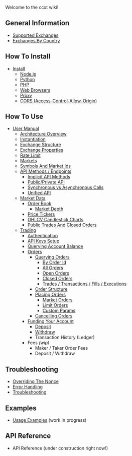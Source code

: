 Welcome to the ccxt wiki!

## General Information

- [Supported Exchanges](https://github.com/ccxt/ccxt/wiki/Exchange-Markets)
- [Exchanges By Country](https://github.com/ccxt/ccxt/wiki/Exchange-Markets-By-Country)

## How To Install

- [Install](https://github.com/ccxt/ccxt/wiki/Install)
  - [Node.js](https://github.com/ccxt/ccxt/wiki/Install#nodejs)
  - [Python](https://github.com/ccxt/ccxt/wiki/Install#python)
  - [PHP](https://github.com/ccxt/ccxt/wiki/Install#php)
  - [Web Browsers](https://github.com/ccxt/ccxt/wiki/Install#web-browsers)
  - [Proxy](https://github.com/ccxt/ccxt/wiki/Install#proxy)
  - [CORS (Access-Control-Allow-Origin)](https://github.com/ccxt/ccxt/wiki/Install#cors-access-control-allow-origin)

## How To Use

- [User Manual](https://github.com/ccxt/ccxt/wiki/Manual)
  - [Architecture Overview](https://github.com/ccxt/ccxt/wiki/Manual#overview)
  - [Instantiation](https://github.com/ccxt/ccxt/wiki/Manual#instantiation)
  - [Exchange Structure](https://github.com/ccxt/ccxt/wiki/Manual#exchange-structure)
  - [Exchange Properties](https://github.com/ccxt/ccxt/wiki/Manual#exchange-properties)
  - [Rate Limit](https://github.com/ccxt/ccxt/wiki/Manual#rate-limit)
  - [Markets](https://github.com/ccxt/ccxt/wiki/Manual#markets)
  - [Symbols And Market Ids](https://github.com/ccxt-dev/ccxt/wiki/Manual#symbols-and-market-ids)
  - [API Methods / Endpoints](https://github.com/ccxt/ccxt/wiki/Manual#api-methods--endpoints)
    - [Implicit API Methods](https://github.com/ccxt/ccxt/wiki/Manual#implicit-api-methods)
    - [Public/Private API](https://github.com/ccxt/ccxt/wiki/Manual#publicprivate-api)
    - [Synchronous vs Asynchronous Calls](https://github.com/ccxt/ccxt/wiki/Manual#synchronous-vs-asynchronous-calls)
    - [Unified API](https://github.com/ccxt/ccxt/wiki/Manual#unified-api)
  - [Market Data](https://github.com/ccxt/ccxt/wiki/Manual#market-data)
    - [Order Book](https://github.com/ccxt/ccxt/wiki/Manual#order-book)
      - [Market Depth](https://github.com/ccxt/ccxt/wiki/Manual#market-depth)
    - [Price Tickers](https://github.com/ccxt/ccxt/wiki/Manual#price-tickers)
    - [OHLCV Candlestick Charts](https://github.com/ccxt/ccxt/wiki/Manual#ohlcv-candlestick-charts)
    - [Public Trades And Closed Orders](https://github.com/ccxt/ccxt/wiki/Manual#trades-orders-executions-transactions)
  - [Trading](https://github.com/ccxt/ccxt/wiki/Manual#trading)
    - [Authentication](https://github.com/ccxt/ccxt/wiki/Manual#authentication)
    - [API Keys Setup](https://github.com/ccxt/ccxt/wiki/Manual#api-keys-setup)
    - [Querying Account Balance](https://github.com/ccxt/ccxt/wiki/Manual#querying-account-balance)
    - [Orders](https://github.com/ccxt/ccxt/wiki/Manual#orders)
      - [Querying Orders](https://github.com/ccxt/ccxt/wiki/Manual#querying-orders)
        - [By Order Id](https://github.com/ccxt-dev/ccxt/wiki/Manual#by-order-id)
        - [All Orders](https://github.com/ccxt-dev/ccxt/wiki/Manual#all-orders)
        - [Open Orders](https://github.com/ccxt-dev/ccxt/wiki/Manual#open-orders)
        - [Closed Orders](https://github.com/ccxt-dev/ccxt/wiki/Manual#closed-orders)
        - [Trades / Transactions / Fills / Executions](https://github.com/ccxt-dev/ccxt/wiki/Manual#trades--transactions--fills--executions)
      - [Order Structure](https://github.com/ccxt/ccxt/wiki/Manual#order-structure)
      - [Placing Orders](https://github.com/ccxt/ccxt/wiki/Manual#placing-orders)
        - [Market Orders](https://github.com/ccxt/ccxt/wiki/Manual#market-orders)
        - [Limit Orders](https://github.com/ccxt/ccxt/wiki/Manual#limit-orders)
        - [Custom Params](https://github.com/ccxt/ccxt/wiki/Manual#custom-order-params)
      - [Cancelling Orders](https://github.com/ccxt/ccxt/wiki/Manual#cancelling-orders)
    - [Funding Your Account](https://github.com/ccxt/ccxt/wiki/Manual#funding-your-account)
      - [Deposit](https://github.com/ccxt/wiki/Manual#deposit)
      - [Withdraw](https://github.com/ccxt/ccxt/wiki/Manual#withdraw)
      - Transaction History (Ledger)
    - Fees *(wip)*
      - Maker / Taker Order Fees
      - Deposit / Withdraw

## Troubleshooting

- [Overriding The Nonce](https://github.com/ccxt/ccxt/wiki/Manual#overriding-the-nonce)
- [Error Handling](https://github.com/ccxt/ccxt/wiki/Manual#error-handling)
- [Troubleshooting](https://github.com/ccxt/ccxt/wiki/Manual#troubleshooting)

## Examples

- [Usage Examples](https://github.com/ccxt/ccxt/tree/master/examples) (work in progress)

## API Reference

- API Reference (under construction right now!)


